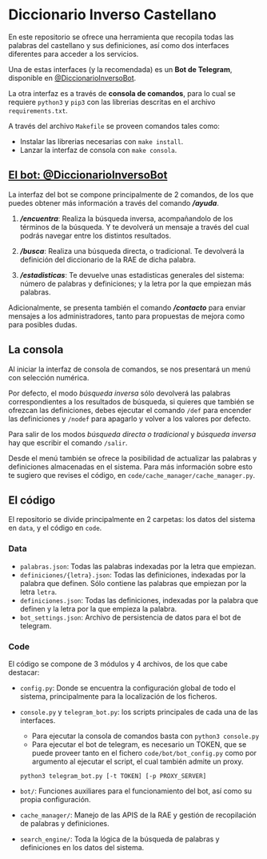 # Diccionario Inverso Castellano

En este repositorio se ofrece una herramienta que
recopila todas las palabras del castellano y sus definiciones,
así como dos interfaces diferentes para acceder a los servicios.

Una de estas interfaces (y la recomendada) es un **Bot de Telegram**, disponible en
[@DiccionarioInversoBot](https://t.me/DiccionarioInversoBot).

La otra interfaz es a través de **consola de comandos**, para lo cual se requiere `python3` y `pip3` 
con las librerias descritas en el archivo `requirements.txt`.

A través del archivo `Makefile` se proveen comandos tales como:

* Instalar las librerias necesarias con `make install`.
* Lanzar la interfaz de consola con `make consola`.

## [El bot: @DiccionarioInversoBot](https://t.me/DiccionarioInversoBot)
La interfaz del bot se compone principalmente de 2 comandos, de los que puedes obtener más información a través del
comando ***/ayuda***.

1. ***/encuentra***: Realiza la búsqueda inversa, acompañandolo de los términos de la búsqueda. Y te devolverá un
mensaje a través del cual podrás navegar entre los distintos resultados.

2. ***/busca***: Realiza una búsqueda directa, o tradicional. Te devolverá la definición del diccionario de la
RAE de dicha palabra.

3. ***/estadisticas***: Te devuelve unas estadisticas generales del sistema: número de palabras y definiciones; y la
letra por la que empiezan más palabras.

Adicionalmente, se presenta también el comando ***/contacto*** para enviar mensajes a los administradores, tanto
para propuestas de mejora como para posibles dudas.


## La consola

Al iniciar la interfaz de consola de comandos, se nos presentará un menú con selección numérica.

Por defecto, el modo *búsqueda inversa* sólo devolverá las palabras correspondientes a los resultados de búsqueda,
si quieres que también se ofrezcan las definiciones, debes ejecutar el comando ``/def`` para encender las definiciones y
``/nodef`` para apagarlo y volver a los valores por defecto.

Para salir de los modos *búsqueda directa o tradicional* y *búsqueda inversa* hay que escribir el comando ``/salir``.

Desde el menú también se ofrece la posibilidad de actualizar las palabras y definiciones almacenadas en el sistema.
Para más información sobre esto te sugiero que revises el código, en ``code/cache_manager/cache_manager.py``.


## El código
El repositorio se divide principalmente en 2 carpetas: los datos del sistema en `data`, y el código en `code`.

### Data
* ``palabras.json``: Todas las palabras indexadas por la letra que empiezan.
* ``definiciones/{letra}.json``: Todas las definiciones, indexadas por la palabra que definen. Sólo contiene las palabras que empiezan por la letra `letra`.
* ``definiciones.json``: Todas las definiciones, indexadas por la palabra que definen y la letra por la que
empieza la palabra.
* ``bot_settings.json``: Archivo de persistencia de datos para el bot de telegram.

### Code
El código se compone de 3 módulos y 4 archivos, de los que cabe destacar:
* `config.py`: Donde se encuentra la configuración global de todo el sistema,
principalmente para la localización de los ficheros.
* `console.py` y `telegram_bot.py`: los scripts principales de cada una de las interfaces.
  * Para ejecutar la consola de comandos basta con ``python3 console.py``
  * Para ejecutar el bot de telegram, es necesario un TOKEN, que se puede proveer tanto en el
  fichero `code/bot/bot_config.py` como por argumento al ejecutar el script, el cual también admite un proxy.
  
  ```
  python3 telegram_bot.py [-t TOKEN] [-p PROXY_SERVER]
  ```

* `bot/`: Funciones auxiliares para el funcionamiento del bot, así como su propia configuración.
* `cache_manager/`: Manejo de las APIS de la RAE y gestión de recopilación de palabras y definiciones.
* `search_engine/`: Toda la lógica de la búsqueda de palabras y definiciones en los datos del sistema.